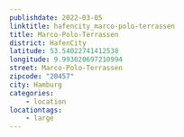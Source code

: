 ```yaml
---
publishdate: 2022-03-05
linktitle: hafencity_marco-polo-terrassen
title: Marco-Polo-Terrassen
district: HafenCity
latitude: 53.54022741412538
longitude: 9.993020697210994
street: Marco-Polo-Terrassen
zipcode: "20457"
city: Hamburg
categories:
    - location
locationtags:
    - large
---
```

